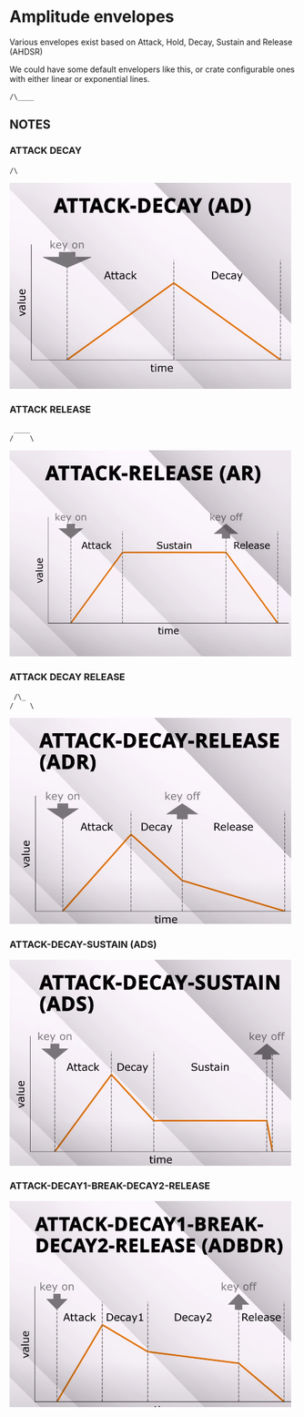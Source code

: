 # Amplitude envelopes

Various envelopes exist based on Attack, Hold, Decay, Sustain and Release (AHDSR)

We could have some default envelopers like this, or crate configurable ones with either linear or exponential lines. 

    /\____

## NOTES

### ATTACK DECAY 
    /\

![img_1.png](img_1.png)

### ATTACK RELEASE  
     ____
    /    \

![img_4.png](img_4.png)

### ATTACK DECAY RELEASE
     /\_
    /    \

![img_2.png](img_2.png)

### ATTACK-DECAY-SUSTAIN (ADS)
![img_3.png](img_3.png)

### ATTACK-DECAY1-BREAK-DECAY2-RELEASE
![img.png](img.png)